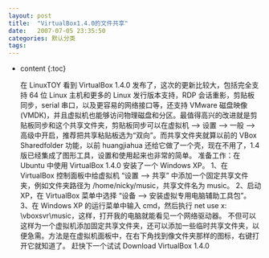 ```yaml
---
layout: post
title:  "VirtualBox1.4.0的文件共享"
date:   2007-07-05 23:35:50
categories: 默认分类
tags:
---
```


* content
{:toc}


  在 LinuxTOY  看到 VirtualBox 1.4.0 发布了，这次的更新比较大，包括完全支持 64 位 Linux 主机和更多的 Linux  发行版本支持，RDP 会话重影，剪贴板同步，serial 串口，以及更容易的网络接口等，还支持 VMware 磁盘映像  (VMDK)，并且虚拟机也能够访问物理磁盘和分区。最值得高兴的改进就是剪贴板同步和这个共享文件夹，剪贴板同步可以在虚拟机 –> 设置  –> 一般 –> 高级中开启，推荐把共享粘贴板选为“双向”。而共享文件夹就算以前的 VBox Sharedfolder 功能，以前 huangjiahua 还给它做了一个壳，现在不用了，1.4 版已经集成了图形工具，设置和使用起来也非常的简单。  准备工作：在 Ubuntu 中使用 VirtualBox 1.4.0 安装了一个 Windows XP。  1、在 VirtualBox 控制面板中给虚拟机 “设置 –> 共享” 中添加一个固定共享文件夹，例如文件夹路径为 /home/nicky/music，共享文件名为 music。
  2、启动 XP，在 VirtualBox 菜单中选择 “设备 –> 安装虚拟专用电脑辅助工具包”。
  3、在 Windows XP 的运行菜单中输入 cmd，然后执行 net use x: \\vboxsvr\music，这样，打开我的电脑就能看见一个网络驱动器。  不但可以这样为一个虚拟机添加固定共享文件夹，还可以添加一些临时共享文件夹，以便急需。方法是在虚拟机面板中，在右下角找到像文件夹那样的图标，右键打开它就知道了。  赶快下一个试试 Download VirtualBox 1.4.0
        
